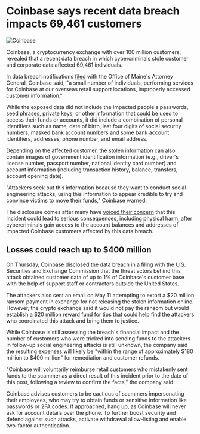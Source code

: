 # Coinbase says recent data breach impacts 69,461 customers

![Coinbase](https://www.bleepstatic.com/content/hl-images/2025/05/21/Coinbase.jpg)

Coinbase, a cryptocurrency exchange with over 100 million customers, revealed that a recent data breach in which cybercriminals stole customer and corporate data affected 69,461 individuals.

In data breach notifications [filed](https://www.maine.gov/agviewer/content/ag/985235c7-cb95-4be2-8792-a1252b4f8318/f61fae18-f669-499e-9a87-f4d323d281f8.html) with the Office of Maine's Attorney General, Coinbase said, "a small number of individuals, performing services for Coinbase at our overseas retail support locations, improperly accessed customer information."

While the exposed data did not include the impacted people's passwords, seed phrases, private keys, or other information that could be used to access their funds or accounts, it did include a combination of personal identifiers such as name, date of birth, last four digits of social security numbers, masked bank account numbers and some bank account identifiers, addresses, phone number, and email address.

Depending on the affected customer, the stolen information can also contain images of government identification information (e.g., driver's license number, passport number, national identity card number) and account information (including transaction history, balance, transfers, account opening date).

"Attackers seek out this information because they want to conduct social engineering attacks, using this information to appear credible to try and convince victims to move their funds," Coinbase warned.

The disclosure comes after many have [voiced their concern](https://x.com/arrington/status/1924587249674412266) that this incident could lead to serious consequences, including physical harm, after cybercriminals gain access to the account balances and addresses of impacted Coinbase customers affected by this data breach.

## Losses could reach up to $400 million

On Thursday, [Coinbase disclosed the data breach](https://www.bleepingcomputer.com/news/security/coinbase-discloses-breach-faces-up-to-400-million-in-losses/) in a filing with the U.S. Securities and Exchange Commission that the threat actors behind this attack obtained customer data of up to 1% of Coinbase's customer base with the help of support staff or contractors outside the United States.

The attackers also sent an email on May 11 attempting to extort a $20 million ransom payment in exchange for not releasing the stolen information online. However, the crypto exchange said it would not pay the ransom but would establish a $20 million reward fund for tips that could help find the attackers who coordinated this attack and bring them to justice.

While Coinbase is still assessing the breach's financial impact and the number of customers who were tricked into sending funds to the attackers in follow-up social engineering attacks is still unknown, the company said the resulting expenses will likely be "within the range of approximately $180 million to $400 million" for remediation and customer refunds.

"Coinbase will voluntarily reimburse retail customers who mistakenly sent funds to the scammer as a direct result of this incident prior to the date of this post, following a review to confirm the facts," the company said.

Coinbase advises customers to be cautious of scammers impersonating their employees, who may try to obtain funds or sensitive information like passwords or 2FA codes. If approached, hang up, as Coinbase will never ask for account details over the phone. To further boost security and defend against such attacks, activate withdrawal allow-listing and enable two-factor authentication.